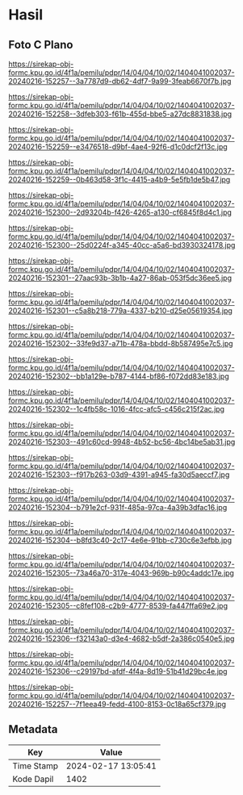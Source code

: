 # Hasil

## Foto C Plano

https://sirekap-obj-formc.kpu.go.id/4f1a/pemilu/pdpr/14/04/04/10/02/1404041002037-20240216-152257--3a7787d9-db62-4df7-9a99-3feab6670f7b.jpg

https://sirekap-obj-formc.kpu.go.id/4f1a/pemilu/pdpr/14/04/04/10/02/1404041002037-20240216-152258--3dfeb303-f61b-455d-bbe5-a27dc8831838.jpg

https://sirekap-obj-formc.kpu.go.id/4f1a/pemilu/pdpr/14/04/04/10/02/1404041002037-20240216-152259--e3476518-d9bf-4ae4-92f6-d1c0dcf2f13c.jpg

https://sirekap-obj-formc.kpu.go.id/4f1a/pemilu/pdpr/14/04/04/10/02/1404041002037-20240216-152259--0b463d58-3f1c-4415-a4b9-5e5fb1de5b47.jpg

https://sirekap-obj-formc.kpu.go.id/4f1a/pemilu/pdpr/14/04/04/10/02/1404041002037-20240216-152300--2d93204b-f426-4265-a130-cf6845f8d4c1.jpg

https://sirekap-obj-formc.kpu.go.id/4f1a/pemilu/pdpr/14/04/04/10/02/1404041002037-20240216-152300--25d0224f-a345-40cc-a5a6-bd3930324178.jpg

https://sirekap-obj-formc.kpu.go.id/4f1a/pemilu/pdpr/14/04/04/10/02/1404041002037-20240216-152301--27aac93b-3b1b-4a27-86ab-053f5dc36ee5.jpg

https://sirekap-obj-formc.kpu.go.id/4f1a/pemilu/pdpr/14/04/04/10/02/1404041002037-20240216-152301--c5a8b218-779a-4337-b210-d25e05619354.jpg

https://sirekap-obj-formc.kpu.go.id/4f1a/pemilu/pdpr/14/04/04/10/02/1404041002037-20240216-152302--33fe9d37-a71b-478a-bbdd-8b587495e7c5.jpg

https://sirekap-obj-formc.kpu.go.id/4f1a/pemilu/pdpr/14/04/04/10/02/1404041002037-20240216-152302--bb1a129e-b787-4144-bf86-f072dd83e183.jpg

https://sirekap-obj-formc.kpu.go.id/4f1a/pemilu/pdpr/14/04/04/10/02/1404041002037-20240216-152302--1c4fb58c-1016-4fcc-afc5-c456c215f2ac.jpg

https://sirekap-obj-formc.kpu.go.id/4f1a/pemilu/pdpr/14/04/04/10/02/1404041002037-20240216-152303--491c60cd-9948-4b52-bc56-4bc14be5ab31.jpg

https://sirekap-obj-formc.kpu.go.id/4f1a/pemilu/pdpr/14/04/04/10/02/1404041002037-20240216-152303--f917b263-03d9-4391-a945-fa30d5aeccf7.jpg

https://sirekap-obj-formc.kpu.go.id/4f1a/pemilu/pdpr/14/04/04/10/02/1404041002037-20240216-152304--b791e2cf-931f-485a-97ca-4a39b3dfac16.jpg

https://sirekap-obj-formc.kpu.go.id/4f1a/pemilu/pdpr/14/04/04/10/02/1404041002037-20240216-152304--b8fd3c40-2c17-4e6e-91bb-c730c6e3efbb.jpg

https://sirekap-obj-formc.kpu.go.id/4f1a/pemilu/pdpr/14/04/04/10/02/1404041002037-20240216-152305--73a46a70-317e-4043-969b-b90c4addc17e.jpg

https://sirekap-obj-formc.kpu.go.id/4f1a/pemilu/pdpr/14/04/04/10/02/1404041002037-20240216-152305--c8fef108-c2b9-4777-8539-fa447ffa69e2.jpg

https://sirekap-obj-formc.kpu.go.id/4f1a/pemilu/pdpr/14/04/04/10/02/1404041002037-20240216-152306--f32143a0-d3e4-4682-b5df-2a386c0540e5.jpg

https://sirekap-obj-formc.kpu.go.id/4f1a/pemilu/pdpr/14/04/04/10/02/1404041002037-20240216-152306--c29197bd-afdf-4f4a-8d19-51b41d29bc4e.jpg

https://sirekap-obj-formc.kpu.go.id/4f1a/pemilu/pdpr/14/04/04/10/02/1404041002037-20240216-152257--7f1eea49-fedd-4100-8153-0c18a65cf379.jpg


## Metadata

| Key        | Value               |
| ---------- | ------------------- |
| Time Stamp | 2024-02-17 13:05:41 |
| Kode Dapil | 1402                |



